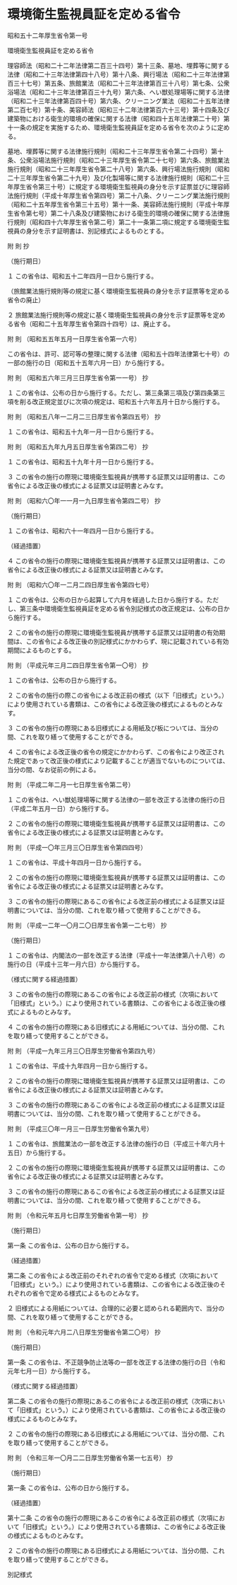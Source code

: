 # 環境衛生監視員証を定める省令

昭和五十二年厚生省令第一号

環境衛生監視員証を定める省令

理容師法（昭和二十二年法律第二百三十四号）第十三条、墓地、埋葬等に関する法律（昭和二十三年法律第四十八号）第十八条、興行場法（昭和二十三年法律第百三十七号）第五条、旅館業法（昭和二十三年法律第百三十八号）第七条、公衆浴場法（昭和二十三年法律第百三十九号）第六条、へい獣処理場等に関する法律（昭和二十三年法律第百四十号）第六条、クリーニング業法（昭和二十五年法律第二百七号）第十条、美容師法（昭和三十二年法律第百六十三号）第十四条及び建築物における衛生的環境の確保に関する法律（昭和四十五年法律第二十号）第十一条の規定を実施するため、環境衛生監視員証を定める省令を次のように定める。

墓地、埋葬等に関する法律施行規則（昭和二十三年厚生省令第二十四号）第十条、公衆浴場法施行規則（昭和二十三年厚生省令第二十七号）第六条、旅館業法施行規則（昭和二十三年厚生省令第二十八号）第六条、興行場法施行規則（昭和二十三年厚生省令第二十九号）及び化製場等に関する法律施行規則（昭和二十三年厚生省令第三十号）に規定する環境衛生監視員の身分を示す証票並びに理容師法施行規則（平成十年厚生省令第四号）第二十八条、クリーニング業法施行規則（昭和二十五年厚生省令第三十五号）第十一条、美容師法施行規則（平成十年厚生省令第七号）第二十八条及び建築物における衛生的環境の確保に関する法律施行規則（昭和四十六年厚生省令第二号）第二十一条第二項に規定する環境衛生監視員の身分を示す証明書は、別記様式によるものとする。

附 則 抄

（施行期日）

１ この省令は、昭和五十二年四月一日から施行する。

（旅館業法施行規則等の規定に基く環境衛生監視員の身分を示す証票等を定める省令の廃止）

２ 旅館業法施行規則等の規定に基く環境衛生監視員の身分を示す証票等を定める省令（昭和二十五年厚生省令第四十四号）は、廃止する。

附 則 （昭和五五年五月一日厚生省令第一六号）

この省令は、許可、認可等の整理に関する法律（昭和五十四年法律第七十号）の一部の施行の日（昭和五十五年六月一日）から施行する。

附 則 （昭和五六年三月三日厚生省令第一一号） 抄

１ この省令は、公布の日から施行する。ただし、第三条第三項及び第四条第三項を削る改正規定並びに次項の規定は、昭和五十六年五月十日から施行する。

附 則 （昭和五八年一二月二三日厚生省令第四五号） 抄

１ この省令は、昭和五十九年一月一日から施行する。

附 則 （昭和五九年九月五日厚生省令第四二号） 抄

１ この省令は、昭和五十九年十月一日から施行する。

３ この省令の施行の際現に環境衛生監視員が携帯する証票又は証明書は、この省令による改正後の様式による証票又は証明書とみなす。

附 則 （昭和六〇年一一月一九日厚生省令第四二号） 抄

（施行期日）

１ この省令は、昭和六十一年四月一日から施行する。

（経過措置）

４ この省令の施行の際現に環境衛生監視員が携帯する証票又は証明書は、この省令による改正後の様式による証票又は証明書とみなす。

附 則 （昭和六〇年一二月二四日厚生省令第四七号）

１ この省令は、公布の日から起算して六月を経過した日から施行する。ただし、第三条中環境衛生監視員証を定める省令別記様式の改正規定は、公布の日から施行する。

２ この省令の施行の際現に環境衛生監視員が携帯する証票又は証明書の有効期間は、この省令による改正後の別記様式にかかわらず、現に記載されている有効期間によるものとする。

附 則 （平成元年三月二四日厚生省令第一〇号） 抄

１ この省令は、公布の日から施行する。

２ この省令の施行の際この省令による改正前の様式（以下「旧様式」という。）により使用されている書類は、この省令による改正後の様式によるものとみなす。

３ この省令の施行の際現にある旧様式による用紙及び板については、当分の間、これを取り繕って使用することができる。

４ この省令による改正後の省令の規定にかかわらず、この省令により改正された規定であって改正後の様式により記載することが適当でないものについては、当分の間、なお従前の例による。

附 則 （平成二年二月一七日厚生省令第二号）

１ この省令は、へい獣処理場等に関する法律の一部を改正する法律の施行の日（平成二年五月一日）から施行する。

２ この省令の施行の際現に環境衛生監視員が携帯する証票又は証明書は、この省令による改正後の様式による証票又は証明書とみなす。

附 則 （平成一〇年三月三〇日厚生省令第四四号）

１ この省令は、平成十年四月一日から施行する。

２ この省令の施行の際現に環境衛生監視員が携帯する証票又は証明書は、この省令による改正後の様式による証票又は証明書とみなす。

３ この省令の施行の際現にあるこの省令による改正前の様式による証票又は証明書については、当分の間、これを取り繕って使用することができる。

附 則 （平成一二年一〇月二〇日厚生省令第一二七号） 抄

（施行期日）

１ この省令は、内閣法の一部を改正する法律（平成十一年法律第八十八号）の施行の日（平成十三年一月六日）から施行する。

（様式に関する経過措置）

３ この省令の施行の際現にあるこの省令による改正前の様式（次項において「旧様式」という。）により使用されている書類は、この省令による改正後の様式によるものとみなす。

４ この省令の施行の際現にある旧様式による用紙については、当分の間、これを取り繕って使用することができる。

附 則 （平成一九年三月三〇日厚生労働省令第四九号）

１ この省令は、平成十九年四月一日から施行する。

２ この省令の施行の際現に環境衛生監視員が携帯する証票又は証明書は、この省令による改正後の様式による証票又は証明書とみなす。

３ この省令の施行の際現にあるこの省令による改正前の様式による証票又は証明書については、当分の間、これを取り繕って使用することができる。

附 則 （平成三〇年一月三一日厚生労働省令第九号）

１ この省令は、旅館業法の一部を改正する法律の施行の日（平成三十年六月十五日）から施行する。

２ この省令の施行の際現に環境衛生監視員が携帯する証票又は証明書は、この省令による改正後の様式による証票又は証明書とみなす。

３ この省令の施行の際現にあるこの省令による改正前の様式による証票又は証明書については、当分の間、これを取り繕って使用することができる。

附 則 （令和元年五月七日厚生労働省令第一号） 抄

（施行期日）

第一条 この省令は、公布の日から施行する。

（経過措置）

第二条 この省令による改正前のそれぞれの省令で定める様式（次項において「旧様式」という。）により使用されている書類は、この省令による改正後のそれぞれの省令で定める様式によるものとみなす。

２ 旧様式による用紙については、合理的に必要と認められる範囲内で、当分の間、これを取り繕って使用することができる。

附 則 （令和元年六月二八日厚生労働省令第二〇号） 抄

（施行期日）

第一条 この省令は、不正競争防止法等の一部を改正する法律の施行の日（令和元年七月一日）から施行する。

（様式に関する経過措置）

第二条 この省令の施行の際現にあるこの省令による改正前の様式（次項において「旧様式」という。）により使用されている書類は、この省令による改正後の様式によるものとみなす。

２ この省令の施行の際現にある旧様式による用紙については、当分の間、これを取り繕って使用することができる。

附 則 （令和三年一〇月二二日厚生労働省令第一七五号） 抄

（施行期日）

第一条 この省令は、公布の日から施行する。

（経過措置）

第十二条 この省令の施行の際現にあるこの省令による改正前の様式（次項において「旧様式」という。）により使用されている書類は、この省令による改正後の様式によるものとみなす。

２ この省令の施行の際現にある旧様式による用紙については、当分の間、これを取り繕って使用することができる。

別記様式

[](/./pict/2FH00000054023.pdf)
